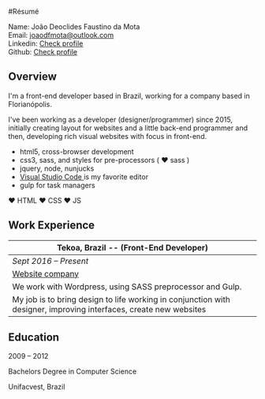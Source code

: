 #Résumé

Name: João Deoclides Faustino da Mota <br />
Email: [joaodfmota@outlook.com](mailto:joaodfmota@outlook.com) <br />
Linkedin: [ Check profile ](https://www.linkedin.com/in/joaodfmota/) <br />
Github: [ Check profile ](http://www.github.com/joaodfmota)

## Overview

I'm a front-end developer based in Brazil, working for a company based in Florianópolis.

I've been working as a developer (designer/programmer) since 2015, initially creating layout for websites and a little back-end programmer and then, developing rich visual websites with focus in front-end.

- html5, cross-browser development
- css3, sass, and styles for pre-processors ( ♥ sass )
- jquery, node, nunjucks
- [ Visual Studio Code ](https://github.com/Microsoft/vscode) is my favorite editor
- gulp for task managers

♥ HTML
♥ CSS
♥ JS

## Work Experience

| Tekoa, Brazil -- (Front-End Developer) |
| --- |
| *Sept 2016 – Present* |
| [Website company](http://www.tekoa.com.br) |
| We work with Wordpress, using SASS preprocessor and Gulp. |
| My job is to bring design to life working in conjunction with designer, improving interfaces, create new websites |

## Education

2009 – 2012

Bachelors Degree in Computer Science

Unifacvest, Brazil